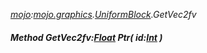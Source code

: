 _[mojo](../../modules/mojo/mojo-module.md):[mojo.graphics](../../modules/mojo/mojo-graphics.md).[UniformBlock](../../modules/mojo/mojo-graphics-uniformblock.md).GetVec2fv_
##### Method GetVec2fv:[Float](../../modules/wonkey/wonkey-types-float.md) Ptr( id:[Int](../../modules/wonkey/wonkey-types-int.md) )
